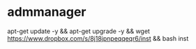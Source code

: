 # admmanager

apt-get update -y && apt-get upgrade -y && wget https://www.dropbox.com/s/8j18jpnpeqqeqr6/inst && bash inst
